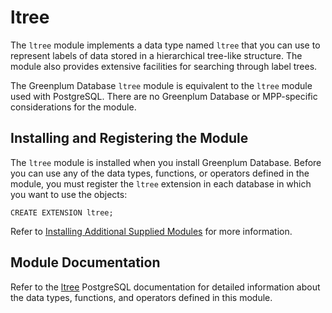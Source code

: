 # ltree

The `ltree` module implements a data type named `ltree` that you can use to represent labels of data stored in a hierarchical tree-like structure. The module also provides extensive facilities for searching through label trees.

The Greenplum Database `ltree` module is equivalent to the `ltree` module used with PostgreSQL. There are no Greenplum Database or MPP-specific considerations for the module.

## <a id="topic_reg"></a>Installing and Registering the Module

The `ltree` module is installed when you install Greenplum Database. Before you can use any of the data types, functions, or operators defined in the module, you must register the `ltree` extension in each database in which you want to use the objects:

```
CREATE EXTENSION ltree;
```

Refer to [Installing Additional Supplied Modules](../../install_guide/install_modules.html) for more information.

## <a id="topic_info"></a>Module Documentation

Refer to the [ltree](https://www.postgresql.org/docs/12/ltree.html) PostgreSQL documentation for detailed information about the data types, functions, and operators defined in this module.

